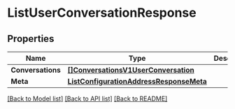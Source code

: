 # ListUserConversationResponse

## Properties

Name | Type | Description | Notes
------------ | ------------- | ------------- | -------------
**Conversations** | [**[]ConversationsV1UserConversation**](ConversationsV1UserConversation.md) |  |[optional] 
**Meta** | [**ListConfigurationAddressResponseMeta**](ListConfigurationAddressResponseMeta.md) |  |[optional] 

[[Back to Model list]](../README.md#documentation-for-models) [[Back to API list]](../README.md#documentation-for-api-endpoints) [[Back to README]](../README.md)



